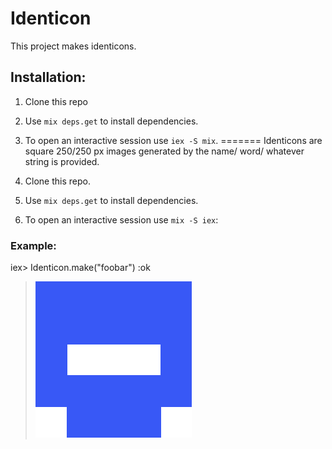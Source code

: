 # Identicon

This project makes identicons.

## Installation:

1. Clone this repo
2. Use `mix deps.get` to install dependencies.
3. To open an interactive session use `iex -S mix`.
=======
Identicons are square 250/250 px images generated by the name/ word/ whatever string is provided. 


1. Clone this repo.
2. Use `mix deps.get` to install dependencies.
3. To open an interactive session use `mix -S iex`:


### Example:

iex> Identicon.make("foobar")
      :ok

> <img src="./example/foobar.png" alt="foobar`" width="250"/>
